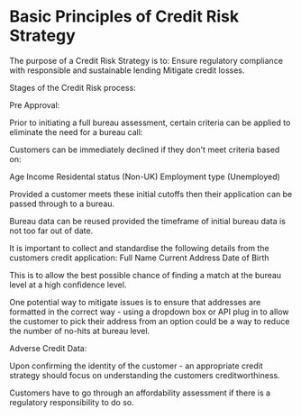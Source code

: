 # Basic Principles of Credit Risk Strategy


The purpose of a Credit Risk Strategy is to:
    Ensure regulatory compliance with responsible and sustainable lending
    Mitigate credit losses.

Stages of the Credit Risk process:

Pre Approval:

Prior to initiating a full bureau assessment, certain criteria can be applied to eliminate the need for a bureau call:

Customers can be immediately declined if they don't meet criteria based on:

Age
Income
Residental status (Non-UK)
Employment type (Unemployed)

Provided a customer meets these initial cutoffs then their application can be passed through to a bureau.

Bureau data can be reused provided the timeframe of initial bureau data is not too far out of date.

It is important to collect and standardise the following details from the customers credit application:
Full Name
Current Address
Date of Birth

This is to allow the best possible chance of finding a match at the bureau level at a high confidence level. 

One potential way to mitigate issues is to ensure that addresses are formatted in the correct way - using a dropdown box or API plug in to allow the customer to pick their address from an option could be a way to reduce the number of no-hits at bureau level.

Adverse Credit Data:

Upon confirming the identity of the customer - an appropriate credit strategy should focus on understanding the customers creditworthiness. 

Customers have to go through an affordability assessment if there is a regulatory responsibility to do so.
